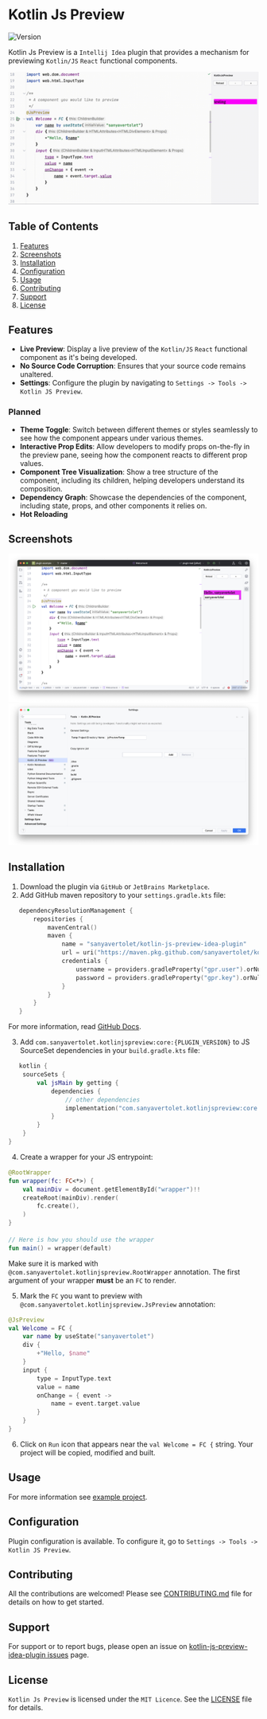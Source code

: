 # Kotlin Js Preview

![[Version](https://plugins.jetbrains.com/plugin/22801-kotlin-js-preview)](https://img.shields.io/jetbrains/plugin/v/22801)

Kotlin Js Preview is a `Intellij Idea` plugin that provides a mechanism for previewing `Kotlin/JS` `React` functional components.

![demo-gif](screenshots/demo.gif)

## Table of Contents

1. [Features](#features)
2. [Screenshots](#screenshots)
3. [Installation](#installation)
4. [Configuration](#configuration)
5. [Usage](#usage)
6. [Contributing](#contributing)
7. [Support](#support)
8. [License](#license)

## Features
 * __Live Preview__: Display a live preview of the `Kotlin/JS` `React` functional component as it's being developed.
 * __No Source Code Corruption__: Ensures that your source code remains unaltered.
 * __Settings__: Configure the plugin by navigating to `Settings -> Tools -> Kotlin JS Preview`.

### Planned
 * __Theme Toggle__: Switch between different themes or styles seamlessly to see how the component appears under various themes.
 * __Interactive Prop Edits__: Allow developers to modify props on-the-fly in the preview pane, seeing how the component reacts to different prop values.
 * __Component Tree Visualization__: Show a tree structure of the component, including its children, helping developers understand its composition.
 * __Dependency Graph__: Showcase the dependencies of the component, including state, props, and other components it relies on.
 * __Hot Reloading__

## Screenshots
![general-preview](screenshots/general.png)
![settings-preview](screenshots/settings.png)

## Installation
1. Download the plugin via `GitHub` or `JetBrains Marketplace`.
2. Add GitHub maven repository to your `settings.gradle.kts` file:
```kotlin
   dependencyResolutionManagement { 
       repositories { 
           mavenCentral()
           maven { 
               name = "sanyavertolet/kotlin-js-preview-idea-plugin"
               url = uri("https://maven.pkg.github.com/sanyavertolet/kotlin-js-preview-idea-plugin")
               credentials { 
                   username = providers.gradleProperty("gpr.user").orNull ?: System.getenv("GITHUB_ACTOR")
                   password = providers.gradleProperty("gpr.key").orNull ?: System.getenv("GITHUB_TOKEN") 
               } 
           } 
       }
   }
```
For more information, read [GitHub Docs](https://docs.github.com/en/packages/working-with-a-github-packages-registry/working-with-the-gradle-registry).

3. Add `com.sanyavertolet.kotlinjspreview:core:{PLUGIN_VERSION}` to JS SourceSet dependencies in your `build.gradle.kts` file:
```kotlin
   kotlin {
    sourceSets {
        val jsMain by getting {
            dependencies {
                // other dependencies
                implementation("com.sanyavertolet.kotlinjspreview:core:${PLUGIN-VERSION}")
            }
        }
    }
}
```

4. Create a wrapper for your JS entrypoint:
```kotlin
@RootWrapper
fun wrapper(fc: FC<*>) {
    val mainDiv = document.getElementById("wrapper")!!
    createRoot(mainDiv).render(
        fc.create(),
    )
}

// Here is how you should use the wrapper 
fun main() = wrapper(default)
```
Make sure it is marked with `@com.sanyavertolet.kotlinjspreview.RootWrapper` annotation.
The first argument of your wrapper __must__ be an `FC` to render.

5. Mark the `FC` you want to preview with `@com.sanyavertolet.kotlinjspreview.JsPreview` annotation:
```kotlin
@JsPreview
val Welcome = FC {
    var name by useState("sanyavertolet")
    div {
        +"Hello, $name"
    }
    input {
        type = InputType.text
        value = name
        onChange = { event ->
            name = event.target.value
        }
    }
}
```

6. Click on `Run` icon that appears near the `val Welcome = FC {` string. Your project will be copied, modified and built.

## Usage
For more information see [example project](https://github.com/sanyavertolet/kotlin-js-preview-idea-plugin-example).

## Configuration
Plugin configuration is available. To configure it, go to `Settings -> Tools -> Kotlin JS Preview`.

## Contributing
All the contributions are welcomed! Please see [CONTRIBUTING.md](CONTRIBUTING.md) file for details on how to get started.

## Support
For support or to report bugs, please open an issue on [kotlin-js-preview-idea-plugin issues](https://github.com/sanyavertolet/kotlin-js-preview-idea-plugin/issues) page.

## License
`Kotlin Js Preview` is licensed under the `MIT Licence`. See the [LICENSE](LICENSE) file for details.
